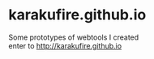 # karakufire.github.io

Some prototypes of webtools I created  
enter to http://karakufire.github.io